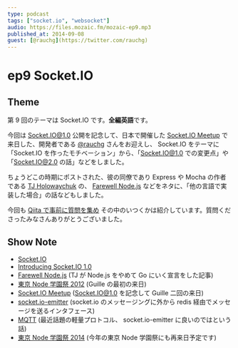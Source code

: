 ```yaml
---
type: podcast
tags: ["socket.io", "websocket"]
audio: https://files.mozaic.fm/mozaic-ep9.mp3
published_at: 2014-09-08
guest: [@rauchg](https://twitter.com/rauchg)
---
```


# ep9 Socket.IO

## Theme

第 9 回のテーマは Socket.IO です。**全編英語**です。

今回は [Socket.IO@1.0](http://socket.io) 公開を記念して、日本で開催した [Socket.IO Meetup](http://connpass.com/event/6911/) で来日した、開発者である [@rauchg](https://twitter.com/rauchg) さんをお迎えし、 Socket.IO をテーマに 「Socket.IO を作ったモチベーション」から、「Socket.IO@1.0 での変更点」や「Socket.IO@2.0 の話」などをしました。

ちょうどこの時期にポストされた、彼の同僚であり Express や Mocha の作者である [TJ Holowaychuk](https://twitter.com/tjholowaychuk) の、 [Farewell Node.js](https://medium.com/code-adventures/farewell-node-js-4ba9e7f3e52b) などをネタに、「他の言語で実装した場合」の話などもしました。

今回も [Qiita で事前に質問を集め](http://qiita.com/Jxck_/items/c5bfa3d16053de3f21eb) その中のいつくかは紹介しています。質問くださったみなさんありがとうございました。

## Show Note

- [Socket.IO](http://socket.io)
- [Introducing Socket.IO 1.0](http://socket.io/blog/introducing-socket-io-1-0/)
- [Farewell Node.js](https://medium.com/code-adventures/farewell-node-js-4ba9e7f3e52b) (TJ が Node.js をやめて Go にいく宣言をした記事)
- [東京 Node 学園祭 2012](http://nodefest.jp/2012/) (Guille の最初の来日)
- [Socket.IO Meetup](http://connpass.com/event/6911/) (Socket.IO@1.0 を記念して Guille 二回の来日)
- [socket.io-emitter](https://github.com/automattic/socket.io-emitter) (socket.io のメッセージングに外から redis 経由でメッセージを送るインタフェース)
- [MQTT](http://mqtt.org) (最近話題の軽量プロトコル、 socket.io-emitter に良いのではという話)
- [東京 Node 学園祭 2014](http://nodefest.jp/2014/) (今年の東京 Node 学園祭にも再来日予定です)

